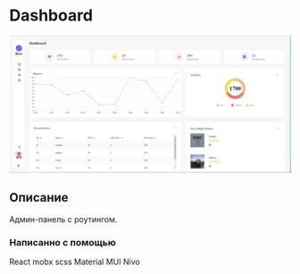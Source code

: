 
# Dashboard 

![Dashboard icon](./src/assets/image/dashboard.png)  

## Описание

Админ-панель c роутингом.

### Написанно с помощью

React
mobx
scss
Material MUI
Nivo
